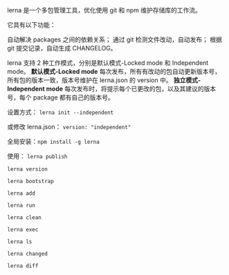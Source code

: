 lerna 是一个多包管理工具，优化使用 git 和 npm 维护存储库的工作流。

它具有以下功能：

自动解决 packages 之间的依赖关系；
通过 git 检测文件改动，自动发布；
根据 git 提交记录，自动生成 CHANGELOG。

lerna 支持 2 种工作模式，分别是默认模式-Locked mode 和 Independent mode。
**默认模式-Locked mode**
每次发布，所有有改动的包自动更新版本号，所有包的版本一致，版本号维护在 lerna.json 的 version 中。
**独立模式-Independent mode**
每次发布时，将提示每个已更改的包，以及其建议的版本号，每个 package 都有自己的版本号。

设置方式：
`lerna init --independent`

或修改 lerna.json：
`version: "independent"`

全局安装：`npm install -g lerna`

使用：
`lerna publish`

`lerna version`

`lerna bootstrap`

`lerna add`

`lerna run`

`lerna clean`

`lerna exec`

`lerna ls`

`lerna changed`

`lerna diff`
